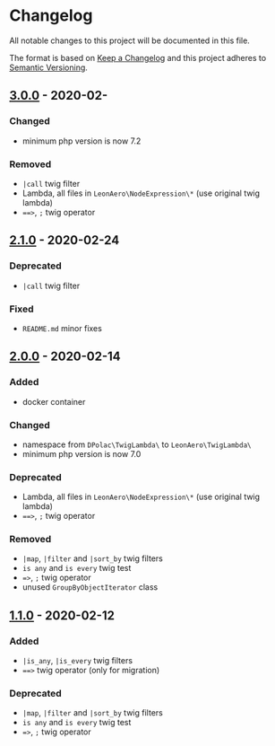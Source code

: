 # Changelog
All notable changes to this project will be documented in this file.

The format is based on [Keep a Changelog](http://keepachangelog.com/en/1.0.0/)
and this project adheres to [Semantic Versioning](http://semver.org/spec/v2.0.0.html).

## [3.0.0] - 2020-02-
### Changed
- minimum php version is now 7.2
### Removed
- `|call` twig filter
- Lambda, all files in `LeonAero\NodeExpression\*` (use original twig lambda)
- `==>`, `;` twig operator

## [2.1.0] - 2020-02-24
### Deprecated
- `|call` twig filter
### Fixed
- `README.md` minor fixes

## [2.0.0] - 2020-02-14
### Added
- docker container
### Changed
- namespace from `DPolac\TwigLambda\` to `LeonAero\TwigLambda\`
- minimum php version is now 7.0
### Deprecated
- Lambda, all files in `LeonAero\NodeExpression\*` (use original twig lambda)
- `==>`, `;` twig operator
### Removed
- `|map`, `|filter` and `|sort_by` twig filters
- `is any` and `is every` twig test
- `=>`, `;` twig operator
- unused `GroupByObjectIterator` class

## [1.1.0] - 2020-02-12
### Added
- `|is_any`, `|is_every` twig filters
- `==>` twig operator (only for migration)
### Deprecated
- `|map`, `|filter` and `|sort_by` twig filters
- `is any` and `is every` twig test
- `=>`, `;` twig operator

[3.0.0]: https://github.com/leonaero/twig-lambda/compare/v3.0.0...v2.1.0
[2.1.0]: https://github.com/leonaero/twig-lambda/compare/v2.0.0...v2.1.0
[2.0.0]: https://github.com/leonaero/twig-lambda/compare/v1.1.0...v2.0.0
[1.1.0]: https://github.com/leonaero/twig-lambda/compare/v1.0.0...v1.1.0


